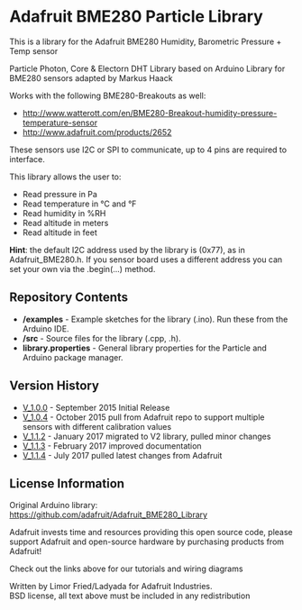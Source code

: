 Adafruit BME280 Particle Library
================================

This is a library for the Adafruit BME280 Humidity, Barometric Pressure + Temp sensor

Particle Photon, Core & Electorn DHT Library based on Arduino Library for BME280 sensors adapted by Markus Haack

Works with the following BME280-Breakouts as well:
 * http://www.watterott.com/en/BME280-Breakout-humidity-pressure-temperature-sensor
 * http://www.adafruit.com/products/2652

These sensors use I2C or SPI to communicate, up to 4 pins are required to interface.

This library allows the user to:

* Read pressure in Pa
* Read temperature in °C and °F
* Read humidity in %RH
* Read altitude in meters
* Read altitude in feet

__Hint__: the default I2C address used by the library is (0x77), as in Adafruit_BME280.h. If you sensor board uses a different
address you can set your own via the .begin(...) method.

Repository Contents
-------------------

* **/examples** - Example sketches for the library (.ino). Run these from the Arduino IDE. 
* **/src** - Source files for the library (.cpp, .h).
* **library.properties** - General library properties for the Particle and Arduino package manager. 

Version History
---------------
* [V_1.0.0](https://github.com/mhaack/Adafruit_BME280_Library/releases/tag/1.0.0) - September 2015 Initial Release
* [V_1.0.4](https://github.com/mhaack/Adafruit_BME280_Library/releases/tag/1.0.4.particle) - October 2015 pull from Adafruit repo to support multiple sensors with different calibration values
* [V_1.1.2](https://github.com/mhaack/Adafruit_BME280_Library/releases/tag/1.1.2.particle) - January 2017 migrated to V2 library, pulled minor changes
* [V_1.1.3](https://github.com/mhaack/Adafruit_BME280_Library/releases/tag/1.1.3.particle) - February 2017 improved documentation
* [V_1.1.4](https://github.com/mhaack/Adafruit_BME280_Library/releases/tag/1.1.4.particle) - July 2017 pulled latest changes from Adafruit

License Information
-------------------

Original Arduino library: https://github.com/adafruit/Adafruit_BME280_Library

Adafruit invests time and resources providing this open source code,
please support Adafruit and open-source hardware by purchasing
products from Adafruit!

Check out the links above for our tutorials and wiring diagrams

Written by Limor Fried/Ladyada for Adafruit Industries.  
BSD license, all text above must be included in any redistribution

